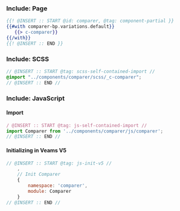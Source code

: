 
### Include: Page

``` hbs
{{! @INSERT :: START @id: comparer, @tag: component-partial }}
{{#with comparer-bp.variations.default}}
   {{> c-comparer}}
{{/with}}
{{! @INSERT :: END }}
```

### Include: SCSS

``` scss
// @INSERT :: START @tag: scss-self-contained-import //
@import "../components/comparer/scss/_c-comparer";
// @INSERT :: END //
```

### Include: JavaScript

#### Import
``` js
/ @INSERT :: START @tag: js-self-contained-import //
import Comparer from '../components/comparer/js/comparer';
// @INSERT :: END //
```

#### Initializing in Veams V5
``` js
// @INSERT :: START @tag: js-init-v5 //
 	,
 	// Init Comparer
 	{
 		namespace: 'comparer',
 		module: Comparer
 	}
// @INSERT :: END //
```
